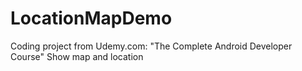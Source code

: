 # LocationMapDemo
Coding project from Udemy.com: "The Complete Android Developer Course"
Show map and location
